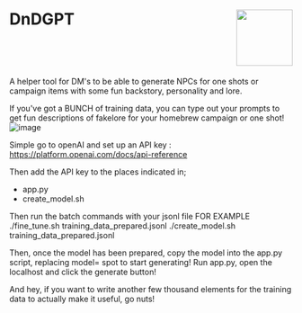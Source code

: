 # DnDGPT<img src= "https://github.com/DavidWeaverAudio/DnDGPT/assets/78392269/00cc5d15-2f6e-4a33-bf91-413a15873084" width=100 height=100 style="float:right" /><div style="clear:both">
A helper tool for DM's to be able to generate NPCs for one shots or campaign items with some fun backstory, personality and lore.


If you've got a BUNCH of training data, you can type out your prompts to get fun descriptions of fakelore for your homebrew campaign or one shot!
![image](https://github.com/DavidWeaverAudio/DnDGPT/assets/78392269/ef8ff223-9a07-42f9-8de8-840d39ee4cd5)

Simple go to openAI and set up an API key : https://platform.openai.com/docs/api-reference

Then add the API key to the places indicated in;
- app.py
- create_model.sh

Then run the batch commands with your jsonl file
FOR EXAMPLE 
./fine_tune.sh training_data_prepared.jsonl
./create_model.sh training_data_prepared.jsonl

Then, once the model has been prepared, copy the model into the app.py script, replacing model= spot to start generating!
Run app.py, open the localhost and click the generate button!

And hey, if you want to write another few thousand elements for the training data to actually make it useful, go nuts!
